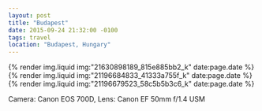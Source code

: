 ```yaml
---
layout: post
title: "Budapest"
date: 2015-09-24 21:32:00 -0100
tags: travel
location: "Budapest, Hungary"
---
```


{% render img.liquid img:"21630898189_815e885bb2_k" date:page.date %}
{% render img.liquid img:"21196684833_41333a755f_k" date:page.date %}
{% render img.liquid img:"21196679523_58c5b5b3c6_k" date:page.date %}

Camera: Canon EOS 700D, Lens: Canon EF 50mm f/1.4 USM
